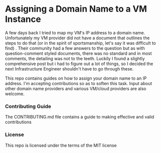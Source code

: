 # Assigning a Domain Name to a VM Instance  

A few days back I tried to map my VM's IP address to a domain name. Unfortunately my VM provider did not have a document that outlines the steps to do that (or in the spirit of sportsmanship, let's say it was difficult to find) . Their community had a few answers to the question but as with question-comment styled documents, there was no standard and in most comments, the detailing was not to the teeth. Luckily I found a slightly comprehensive post but i had to figure out a lot of things, so I decided the next Infrastructure Engineer shouldn't have to go through these.  

This repo contains guides on how to assign your domain name to an IP address. I'm accepting contributions so as to soften this task. Input about other domain name providers and various VM/cloud providers are also welcome.


### Contributing Guide
The CONTRIBUTING.md file contains a guide to making effective and valid contributions

### License
This repo is licensed under the terms of the MIT license
